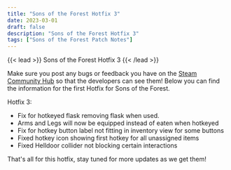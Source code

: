 ```yaml
---
title: "Sons of the Forest Hotfix 3"
date: 2023-03-01
draft: false
description: "Sons of the Forest Hotfix 3"
tags: ["Sons of the Forest Patch Notes"]
---
```


{{< lead >}}
Sons of the Forest Hotfix 3
{{< /lead >}}

Make sure you post any bugs or feedback you have on the [Steam Community Hub](https://steamcommunity.com/app/1326470/discussions/) so that the developers can see them!
Below you can find the information for the first Hotfix for Sons of the Forest.

Hotfix 3:
- Fix for hotkeyed flask removing flask when used.
- Arms and Legs will now be equipped instead of eaten when hotkeyed
- Fix for hotkey button label not fitting in inventory view for some buttons
- Fixed hotkey icon showing first hotkey for all unassigned items
- Fixed Helldoor collider not blocking certain interactions

That's all for this hotfix, stay tuned for more updates as we get them! 